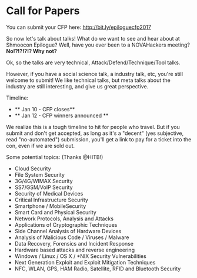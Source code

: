 # Call for Papers

You can submit your CFP here: http://bit.ly/epiloguecfp2017

So now let's talk about talks! What do we want to see and hear about at Shmoocon Epilogue? Well, have you ever been to a NOVAHackers meeting? **No!?!?!?!? Why not?**

Ok, so the talks are very technical, Attack/Defend/Technique/Tool talks. 

However, if you have a social science talk, a industry talk, etc, you're still welcome to submit!
We like technical talks, but meta talks about the industry are still interesting, and give us great perspective.

Timeline:

- ** Jan 10 - CFP closes**
- ** Jan 12 - CFP winners announced **

We realize this is a tough timeline to hit for people who travel. But if you submit and don't get accepted, as long as it's a "decent" (yes subjective, read "no-automated") submission, you'll get a link to pay for a ticket into the con, even if we are sold out.

Some potential topics: (Thanks @HITB!)

- Cloud Security
- File System Security
- 3G/4G/WIMAX Security
- SS7/GSM/VoIP Security
- Security of Medical Devices
- Critical Infrastructure Security
- Smartphone / MobileSecurity
- Smart Card and Physical Security
- Network Protocols, Analysis and Attacks
- Applications of Cryptographic Techniques
- Side Channel Analysis of Hardware Devices
- Analysis of Malicious Code / Viruses / Malware
- Data Recovery, Forensics and Incident Response
- Hardware based attacks and reverse engineering
- Windows / Linux / OS X / *NIX Security Vulnerabilities
- Next Generation Exploit and Exploit Mitigation Techniques
- NFC, WLAN, GPS, HAM Radio, Satellite, RFID and Bluetooth Security
